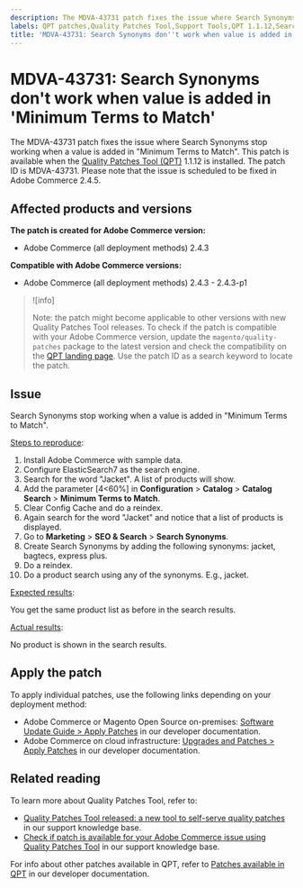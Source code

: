 ```yaml
---
description: The MDVA-43731 patch fixes the issue where Search Synonyms stop working when a value is added in "Minimum Terms to Match". This patch is available when the [Quality Patches Tool (QPT)](https://support.magento.com/hc/en-us/articles/360047139492) 1.1.12 is installed. The patch ID is MDVA-43731. Please note that the issue is scheduled to be fixed in Adobe Commerce 2.4.5.
labels: QPT patches,Quality Patches Tool,Support Tools,QPT 1.1.12,Search Synonyms,elasticsearch,Minimum Terms to Match,Magento,Adobe Commerce,cloud infrastructure,on-premises,2.4.3,2.4.3-p1
title: 'MDVA-43731: Search Synonyms don''t work when value is added in ''Minimum Terms to Match'''
---
```


# MDVA-43731: Search Synonyms don't work when value is added in 'Minimum Terms to Match'

The MDVA-43731 patch fixes the issue where Search Synonyms stop working when a value is added in "Minimum Terms to Match". This patch is available when the [Quality Patches Tool (QPT)](https://support.magento.com/hc/en-us/articles/360047139492) 1.1.12 is installed. The patch ID is MDVA-43731. Please note that the issue is scheduled to be fixed in Adobe Commerce 2.4.5.

## Affected products and versions

**The patch is created for Adobe Commerce version:**

* Adobe Commerce (all deployment methods) 2.4.3

**Compatible with Adobe Commerce versions:**

* Adobe Commerce (all deployment methods) 2.4.3 - 2.4.3-p1

>![info]
>
>Note: the patch might become applicable to other versions with new Quality Patches Tool releases. To check if the patch is compatible with your Adobe Commerce version, update the `magento/quality-patches` package to the latest version and check the compatibility on the [QPT landing page](https://devdocs.magento.com/quality-patches/tool.html#patch-grid). Use the patch ID as a search keyword to locate the patch.

## Issue

Search Synonyms stop working when a value is added in "Minimum Terms to Match".

<ins>Steps to reproduce</ins>:

1. Install Adobe Commerce with sample data.
1. Configure ElasticSearch7 as the search engine.
1. Search for the word "Jacket". A list of products will show.
1. Add the parameter [4<60%] in **Configuration** > **Catalog** > **Catalog Search** > **Minimum Terms to Match**.
1. Clear Config Cache and do a reindex.
1. Again search for the word "Jacket" and notice that a list of products is displayed.
1. Go to **Marketing** > **SEO & Search** > **Search Synonyms**.
1. Create Search Synonyms by adding the following synonyms: jacket, bagtecs, express plus.
1. Do a reindex.
1. Do a product search using any of the synonyms. E.g., jacket.

<ins>Expected results</ins>:

You get the same product list as before in the search results.

<ins>Actual results</ins>:

No product is shown in the search results.

## Apply the patch

To apply individual patches, use the following links depending on your deployment method:

* Adobe Commerce or Magento Open Source on-premises: [Software Update Guide > Apply Patches](https://devdocs.magento.com/guides/v2.4/comp-mgr/patching/mqp.html) in our developer documentation.
* Adobe Commerce on cloud infrastructure: [Upgrades and Patches > Apply Patches](https://devdocs.magento.com/cloud/project/project-patch.html) in our developer documentation.

## Related reading

To learn more about Quality Patches Tool, refer to:

* [Quality Patches Tool released: a new tool to self-serve quality patches](https://support.magento.com/hc/en-us/articles/360047139492) in our support knowledge base.
* [Check if patch is available for your Adobe Commerce issue using Quality Patches Tool](https://support.magento.com/hc/en-us/articles/360047125252) in our support knowledge base.

For info about other patches available in QPT, refer to [Patches available in QPT](https://devdocs.magento.com/quality-patches/tool.html#patch-grid) in our developer documentation.